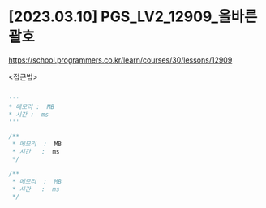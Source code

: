 #   [2023.03.10] PGS_LV2_12909_올바른 괄호
https://school.programmers.co.kr/learn/courses/30/lessons/12909

<접근법>

```

```




```python
'''
* 메모리 :  MB
* 시간 :  ms
'''


```




```java
/**
 * 메모리  :  MB
 * 시간   :  ms
 */


```



```js
/**
 * 메모리  :  MB
 * 시간   :  ms
 */


```

